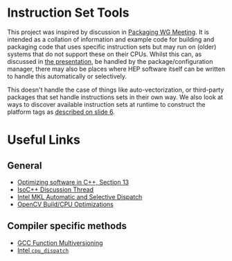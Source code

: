 # Instruction Set Tools

This project was inspired by discussion in [Packaging WG Meeting](https://indico.cern.ch/event/719557/).
It is intended as a collation of information and example code for
building and packaging code that uses specific instruction sets but
may run on (older) systems that do not support these on their CPUs.
Whilst this can, as discussed in [the presentation](https://indico.cern.ch/event/719557/contributions/2965980/attachments/1642767/2624258/HSF-Packaging-20180502.pdf), be handled by the package/configuration manager,
there may also be places where HEP software itself can be written
to handle this automatically or selectively.

This doesn't handle the case of things like auto-vectorization, or
third-party packages that set handle instructions sets in their
own way. We also look at ways to discover available instruction sets
at runtime to construct the platform tags as [described on slide 6](https://indico.cern.ch/event/719557/contributions/2965980/attachments/1642767/2624258/HSF-Packaging-20180502.pdf).

# Useful Links
## General
- [Optimizing software in C++, Section 13](http://www.agner.org/optimize/optimizing_cpp.pdf)
- [IsoC++ Discussion Thread](https://groups.google.com/a/isocpp.org/forum/#!msg/std-proposals/SwDyE6KH87Y/jmj8bbKucIwJ)
- [Intel MKL Automatic and Selective Dispatch](https://software.intel.com/en-us/mkl-linux-developer-guide-instruction-set-specific-dispatching-on-intel-architectures)
- [OpenCV Build/CPU Optimizations](https://github.com/opencv/opencv/wiki/CPU-optimizations-build-options)


## Compiler specific methods

- [GCC Function Multiversioning](https://gcc.gnu.org/onlinedocs/gcc/Function-Multiversioning.html)
- [Intel `cpu_dispatch`](https://software.intel.com/en-us/articles/how-to-manually-target-2nd-generation-intel-core-processors-with-support-for-intel-avx)

